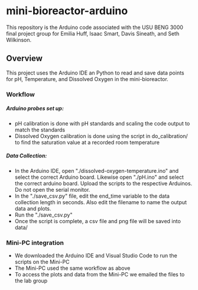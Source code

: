 # mini-bioreactor-arduino
This repository is the Arduino code associated with the USU BENG 3000 final project group for Emilia Huff, Isaac Smart, Davis Sineath, and Seth Wilkinson.

## Overview
This project uses the Arduino IDE an Python to read and save data points for pH, Temperature, and Dissolved Oxygen in the mini-bioreactor. 

### Workflow
##### Arduino probes set up: 
- pH calibration is done with pH standards and scaling the code output to match the standards<br />
- Dissolved Oxygen calibration is done using the script in do_calibration/ to find the saturation value at a recorded room temperature  
  
##### Data Collection: <br />
- In the Arduino IDE, open "./dissolved-oxygen-temperature.ino" and select the correct Arduino board. Likewise open "./pH.ino" and select the correct arduino board. Upload the scripts to the respective Arduinos. Do not open the serial monitor.
- In the "./save_csv.py" file, edit the end_time variable to the data collection length in seconds. Also edit the filename to name the output data and plots. 
- Run the "./save_csv.py"
- Once the script is complete, a csv file and png file will be saved into data/ 

### Mini-PC integration
- We downloaded the Arduino IDE and Visual Studio Code to run the scripts on the Mini-PC
- The Mini-PC used the same workflow as above
- To access the plots and data from the Mini-PC we emailed the files to the lab group



